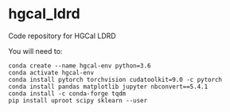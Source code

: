 # hgcal_ldrd
Code repository for HGCal LDRD

You will need to:
```
conda create --name hgcal-env python=3.6
conda activate hgcal-env
conda install pytorch torchvision cudatoolkit=9.0 -c pytorch
conda install pandas matplotlib jupyter nbconvert==5.4.1
conda install -c conda-forge tqdm
pip install uproot scipy sklearn --user
```
